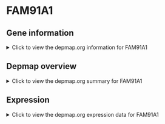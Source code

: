 <h1>FAM91A1</h1>

<h2>Gene information</h2>
<details>
  <summary>Click to view the depmap.org information for FAM91A1</summary>
  <p><a href="https://depmap.org/portal/gene/FAM91A1?tab=about" target="_BLANK">Open page in a new tab...</a></p>
  <iframe src="https://depmap.org/portal/gene/FAM91A1?tab=about" style="border:none;width:100%;height:800px"></iframe>
</details>

<h2>Depmap overview</h2>
<details>
  <summary>Click to view the depmap.org summary for FAM91A1</summary>
  <p><a href="https://depmap.org/portal/gene/FAM91A1?tab=overview" target="_BLANK">Open page in a new tab...</a></p>
  <iframe src="https://depmap.org/portal/gene/FAM91A1?tab=overview" style="border:none;width:100%;height:800px"></iframe>
</details>

<h2>Expression</h2>
<details>
  <summary>Click to view the depmap.org expression data for FAM91A1</summary>
  <p><a href="https://depmap.org/portal/gene/FAM91A1?tab=characterization" target="_BLANK">Open page in a new tab...</a></p>
  <iframe src="https://depmap.org/portal/gene/FAM91A1?tab=characterization" style="border:none;width:100%;height:800px"></iframe>
</details>


<!--
<h2>Reactome Pathway diagram</h2>
<details>
  <summary>Click to view the Reactome pathway for FAM91A1</summary>
  <p><a href="PURL" target="_BLANK">Open page in a new tab...</a></p>
  PNAME
</details>
-->


